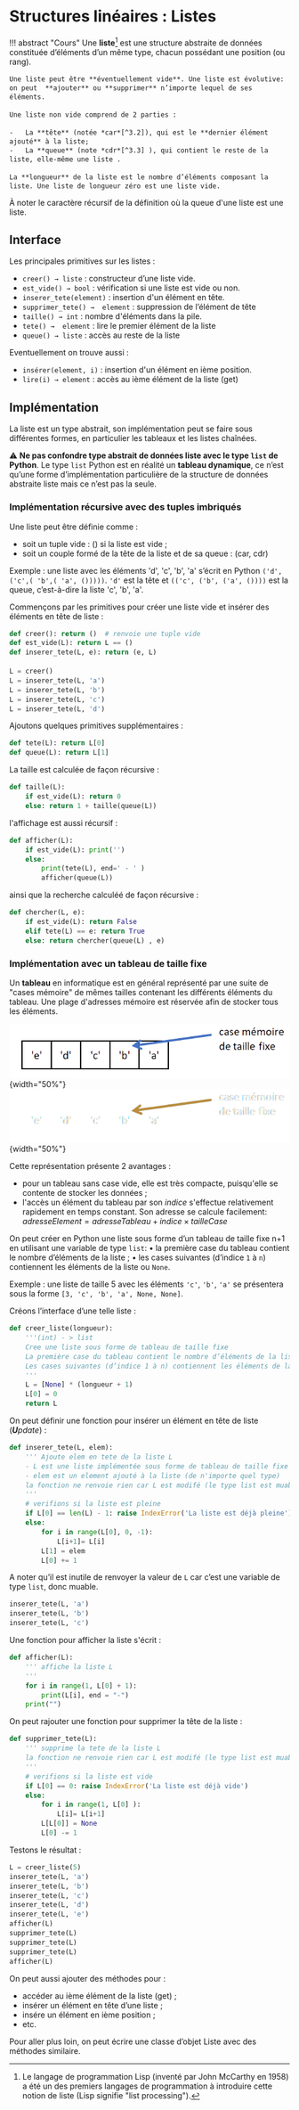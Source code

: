 # Structures linéaires : Listes

!!! abstract "Cours"
    Une **liste**[^3.1] est une structure abstraite de données constituée d’éléments d’un même type, chacun possédant une position (ou rang). 

    Une liste peut être **éventuellement vide**. Une liste est évolutive: on peut  **ajouter** ou **supprimer** n’importe lequel de ses éléments. 
    
    Une liste non vide comprend de 2 parties :

    -	La **tête** (notée *car*[^3.2]), qui est le **dernier élément ajouté** à la liste;
    -   La **queue** (note *cdr*[^3.3] ), qui contient le reste de la liste, elle-même une liste .

    La **longueur** de la liste est le nombre d’éléments composant la liste. Une liste de longueur zéro est une liste vide.


À noter le caractère récursif de la définition où la queue d'une liste est une liste.


[^3.1]: Le langage de programmation Lisp (inventé par John McCarthy en 1958) a été un des premiers langages de programmation à introduire cette notion de liste (Lisp signifie "list processing").

[^3.2]: *contents of address register*
[^3.3]: *contents of decrement register*



## Interface 
Les principales primitives  sur les listes :

-	`creer() → liste` : constructeur d’une liste vide.
-	`est_vide() → bool` : vérification si une liste est vide ou non.
-	`inserer_tete(element)` : insertion d'un élément en tête.
-	`supprimer_tete() →  element` : suppression de l’élément de tête
-	`taille() → int` : nombre d'éléments dans la pile.
-	`tete() →  element` : lire le premier élément de la liste
-	`queue() → liste` : accès au reste de la liste

Eventuellement on trouve aussi :

-   `insérer(element, i)` : insertion d'un élément en ième position.
-   `lire(i) → element` : accès au ième élément de la liste (get)


##	Implémentation

La liste est un type abstrait, son implémentation peut se faire sous différentes formes, en particulier les tableaux et les listes chaînées.

:warning: **Ne pas confondre type abstrait de données liste avec le type `list` de Python**. Le type `list` Python est en réalité un **tableau dynamique**, ce n’est qu’une forme d’implémentation particulière de la structure de données abstraite liste mais ce n’est pas la seule.

###	Implémentation récursive avec des tuples imbriqués

Une liste peut être définie comme :

-	soit un tuple vide : () si la liste est vide ;
-	soit un couple  formé de la tête de la liste et de sa queue : (car, cdr)

Exemple : une liste avec les éléments 'd', 'c', 'b', 'a'  s’écrit en Python `('d', ('c',( 'b',( 'a', ()))))`. `'d'` est la tête et `(('c', ('b', ('a', ())))` est la queue, c’est-à-dire la liste 'c', 'b', 'a'.

Commençons par les primitives pour créer une liste vide et insérer des éléments en tête de liste :

``` py
def creer(): return ()  # renvoie une tuple vide
def est_vide(L): return L == ()
def inserer_tete(L, e): return (e, L)  

L = creer()
L = inserer_tete(L, 'a')
L = inserer_tete(L, 'b')
L = inserer_tete(L, 'c')
L = inserer_tete(L, 'd')
```

Ajoutons quelques primitives supplémentaires :

``` py
def tete(L): return L[0]
def queue(L): return L[1]
```

La taille est calculée de façon récursive :
``` py
def taille(L):
    if est_vide(L): return 0
    else: return 1 + taille(queue(L))
```

l'affichage est aussi récursif :
``` py
def afficher(L):
    if est_vide(L): print('')     
    else:
        print(tete(L), end=' - ' ) 
        afficher(queue(L))
```

ainsi que la recherche calculéé de façon récursive :

``` py
def chercher(L, e):
    if est_vide(L): return False 
    elif tete(L) == e: return True 
    else: return chercher(queue(L) , e) 
```

###	Implémentation avec un tableau de taille fixe

Un **tableau** en informatique est en général représenté par une suite de "cases mémoire" de mêmes tailles contenant les différents éléments du tableau.  Une plage d'adresses mémoire est réservée afin de stocker tous les éléments.

![Cases memoire d'un tableau](assets/3-liste-tableau-cases-memoire-light-mode.png#only-light){width="50%"}
![Cases memoire d'un tableau](assets/3-liste-tableau-cases-memoire-dark-mode.png#only-dark){width="50%"}

Cette représentation présente 2 avantages :

-	pour un tableau sans case vide, elle est très compacte, puisqu'elle se contente de stocker les données ;
-	l'accès un élément du tableau par son $indice$ s'effectue relativement rapidement en temps constant. Son  adresse se calcule facilement:
    $adresseElement = adresseTableau + indice \times  tailleCase$

On peut créer en Python une liste sous forme d’un tableau de taille fixe n+1 en utilisant une variable de type `list`:
•	la première case du tableau contient le nombre d’éléments de la liste ;
•	les cases suivantes (d’indice `1` à `n`) contiennent les éléments de la liste ou `None`.

Exemple : une liste de taille 5 avec les éléments `'c'`, `'b'`, `'a'`  se présentera sous la forme  `[3, 'c', 'b', 'a', None, None]`.

Créons l’interface d’une telle liste :

``` py
def creer_liste(longueur):
    '''(int) - > list
    Cree une liste sous forme de tableau de taille fixe
    La première case du tableau contient le nombre d’éléments de la liste
    Les cases suivantes (d’indice 1 à n) contiennent les éléments de la liste ou None
    '''
    L = [None] * (longueur + 1)
    L[0] = 0
    return L
```

On peut définir une fonction pour insérer un élément en tête de liste (***U**pdate*) :

``` py
def inserer_tete(L, elem):
    ''' Ajoute elem en tete de la liste L
    - L est une liste implémentée sous forme de tableau de taille fixe
    - elem est un element ajouté à la liste (de n'importe quel type)
    la fonction ne renvoie rien car L est modifé (le type list est muable)
    '''
    # verifions si la liste est pleine
    if L[0] == len(L) - 1: raise IndexError('La liste est déjà pleine')
    else:
        for i in range(L[0], 0, -1):
            L[i+1]= L[i]
        L[1] = elem
        L[0] += 1
```

A noter qu’il est inutile de renvoyer la valeur de `L` car c’est une variable de type `list`, donc muable.

``` py
inserer_tete(L, 'a')
inserer_tete(L, 'b')
inserer_tete(L, 'c')
```

Une fonction pour afficher la liste s'écrit :

``` py
def afficher(L):
    ''' affiche la liste L
    '''
    for i in range(1, L[0] + 1):
        print(L[i], end = "-")
    print("")
```

On peut rajouter une fonction pour supprimer la tête de la liste :

``` py
def supprimer_tete(L):
    ''' supprime la tete de la liste L
    la fonction ne renvoie rien car L est modifé (le type list est muable)
    '''
    # verifions si la liste est vide
    if L[0] == 0: raise IndexError('La liste est déjà vide')
    else:
        for i in range(1, L[0] ):
            L[i]= L[i+1]
        L[L[0]] = None
        L[0] -= 1
```
Testons le résultat :

``` py
L = creer_liste(5)
inserer_tete(L, 'a')
inserer_tete(L, 'b')
inserer_tete(L, 'c')
inserer_tete(L, 'd')
inserer_tete(L, 'e')
afficher(L)
supprimer_tete(L)
supprimer_tete(L)
supprimer_tete(L)
afficher(L)
```

On peut aussi ajouter des méthodes pour :

-	accéder au ième élément de la liste (get) ; 
-	insérer un élément en tête d’une liste ;
- 	insére un élément en ième position ;
-	etc.

Pour aller plus loin,  on peut écrire une classe d’objet Liste avec des méthodes similaire.
